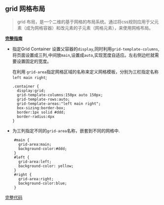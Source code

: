 ## grid 网格布局 ##

> grid 布局，是一个二维的基于网格的布局系统。通过将css规则应用于父元素（成为网格容器）和改元素的子元素（网格元素），来使用网格布局。

**[完整指南](https://segmentfault.com/a/1190000012889793)**


- 指定Grid Container
  设置父容器的`display`,同时利用`grid-template-columns`,将页面设置成三列,中间放`main`,设置成`auto`,实现宽度自适应。左右侧边栏就需要设置固定的宽度。

  在利用 `grid-area`指定网格区域的名称来定义网格模板，分别为三栏指定名称`left main right`;


  ```
  .container {
    display:grid;
    grid-template-columns:150px auto 150px;
    grid-template-rows:auto;
    grid-template-areas:"left main right";
    box-sizing:border-box;
    border:1px solid #ddd;
    border-radius:4px
  }
  ```

- 为三列指定不同的`grid-area`名称，嵌套到不同的网格中.
 ```
     #main {
       grid-area:main;
       background-color:#ddd;
     }
     #left {
       grid-area:left;
       background-color: yellow;
     }
     #right {
       grid-area:right;
       background-color:blue;
     }
 ```
 [完整代码](./index.html)
